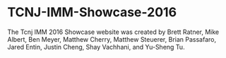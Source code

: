 # TCNJ-IMM-Showcase-2016

The Tcnj IMM 2016 Showcase website was created by Brett Ratner, Mike Albert, Ben Meyer, Matthew Cherry, Matthew Steuerer, Brian Passafaro, Jared Entin, Justin Cheng, Shay Vachhani, and Yu-Sheng Tu.